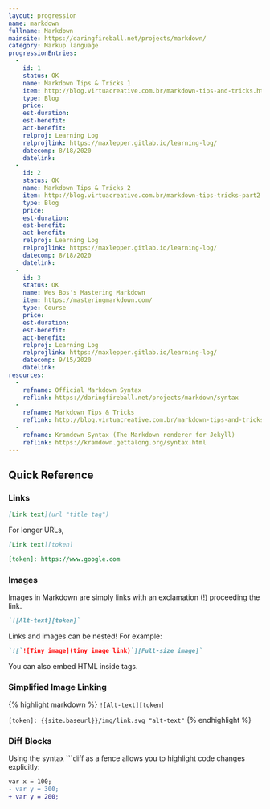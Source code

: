 ```yaml
--- 
layout: progression
name: markdown
fullname: Markdown
mainsite: https://daringfireball.net/projects/markdown/
category: Markup language
progressionEntries: 
  - 
    id: 1
    status: OK
    name: Markdown Tips & Tricks 1
    item: http://blog.virtuacreative.com.br/markdown-tips-and-tricks.html
    type: Blog
    price:
    est-duration:
    est-benefit:
    act-benefit:
    relproj: Learning Log
    relprojlink: https://maxlepper.gitlab.io/learning-log/
    datecomp: 8/18/2020
    datelink: 
  - 
    id: 2
    status: OK
    name: Markdown Tips & Tricks 2
    item: http://blog.virtuacreative.com.br/markdown-tips-tricks-part2.html
    type: Blog
    price:
    est-duration:
    est-benefit:
    act-benefit:
    relproj: Learning Log
    relprojlink: https://maxlepper.gitlab.io/learning-log/
    datecomp: 8/18/2020
    datelink: 
  - 
    id: 3
    status: OK
    name: Wes Bos's Mastering Markdown
    item: https://masteringmarkdown.com/
    type: Course
    price:
    est-duration:
    est-benefit:
    act-benefit:
    relproj: Learning Log
    relprojlink: https://maxlepper.gitlab.io/learning-log/
    datecomp: 9/15/2020
    datelink: 
resources: 
  - 
    refname: Official Markdown Syntax
    reflink: https://daringfireball.net/projects/markdown/syntax
  - 
    refname: Markdown Tips & Tricks
    reflink: http://blog.virtuacreative.com.br/markdown-tips-and-tricks.html
  - 
    refname: Kramdown Syntax (The Markdown renderer for Jekyll)
    reflink: https://kramdown.gettalong.org/syntax.html
---
```


## Quick Reference

### Links

```markdown
[Link text](url "title tag")
```

For longer URLs,

```markdown
[Link text][token]

[token]: https://www.google.com
```

### Images

Images in Markdown are simply links with an exclamation (!) proceeding the link.

```markdown
`![Alt-text][token]`
```

Links and images can be nested! For example:

```markdown
`![`![Tiny image](tiny image link)`][Full-size image]`
```

You can also embed HTML inside tags.

### Simplified Image Linking

{% highlight markdown %}
`![Alt-text][token]`

`[token]: {{site.baseurl}}/img/link.svg "alt-text"`
{% endhighlight %}

### Diff Blocks

Using the syntax ```diff as a fence allows you to highlight code changes explicitly:

```diff
var x = 100;
- var y = 300;
+ var y = 200;
```